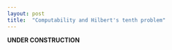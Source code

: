 ```yaml
---
layout: post
title:  "Computability and Hilbert's tenth problem"
---
```


<link href="https://fonts.googleapis.com/css2?family=Amiri&display=swap" rel="stylesheet">

**UNDER CONSTRUCTION**
